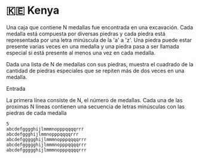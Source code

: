 # 🇰🇪 Kenya

Una caja que contiene N medallas fue encontrada en una excavación. Cada medalla está compuesta por diversas piedras y cada piedra está representada por una letra minúscula de la 'a' a 'z'. Una piedra puede estar presente varias veces en una medalla y una piedra pasa a ser llamada especial si está presente al menos una vez en cada medalla.

Dada una lista de N de medallas con sus piedras, muestra el cuadrado de la cantidad de piedras especiales que se repiten más de dos veces en una medalla.

Entrada

La primera línea consiste de N, el número de medallas. Cada una de las proximas N líneas contienen una secuencia de letras minúsculas con las piedras de cada medalla

```
5 
abcdefgggghijlmmmnopppqqqqrrr 
abcdefggghijlmmnopppqqqqrrr 
abcdefggggghijlmmmnopppqqqqrrr 
abcdefggggghijlmmmnopppqqqqrrr 
abcdefggggghijlmmmnopppqqqqrrr
```
